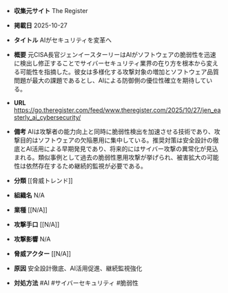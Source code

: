 - **収集元サイト**
The Register

- **掲載日**
2025-10-27

- **タイトル**
AIがセキュリティを変革へ

- **概要**
元CISA長官ジェンイースターリーはAIがソフトウェアの脆弱性を迅速に検出し修正することでサイバーセキュリティ業界の在り方を根本から変える可能性を指摘した。彼女は多様化する攻撃対象の増加とソフトウェア品質問題が最大の課題であるとし、AIによる防御側の優位性確立を期待している。

- **URL**
https://go.theregister.com/feed/www.theregister.com/2025/10/27/jen_easterly_ai_cybersecurity/

- **備考**
AIは攻撃者の能力向上と同時に脆弱性検出を加速させる技術であり、攻撃目的はソフトウェアの欠陥悪用に集中している。推奨対策は安全設計の徹底とAI活用による早期発見であり、将来的にはサイバー攻撃の異常化が見込まれる。類似事例として過去の脆弱性悪用攻撃が挙げられ、被害拡大の可能性は依然存在するため継続的監視が必要である。

- **分類**
[[脅威トレンド]]

- **組織名**
N/A

- **業種**
[[N/A]]

- **攻撃手口**
[[N/A]]

- **攻撃影響**
N/A

- **脅威アクター**
[[N/A]]

- **原因**
安全設計徹底、AI活用促進、継続監視強化

- **対処方法**
#AI #サイバーセキュリティ #脆弱性
